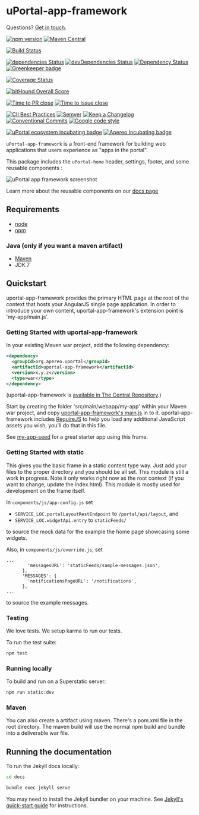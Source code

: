 # uPortal-app-framework

Questions? [Get in touch][uportal-user@].

<!-- coordinates -->
[![npm version](https://badge.fury.io/js/%40uportal%2Fapp-framework.svg)](https://badge.fury.io/js/%40uportal%2Fapp-framework)
[![Maven Central](https://maven-badges.herokuapp.com/maven-central/org.apereo.uportal/uportal-app-framework/badge.svg)](https://maven-badges.herokuapp.com/maven-central/org.apereo.uportal/uportal-app-framework)
<!-- build status -->
[![Build Status](https://travis-ci.org/uPortal-Project/uportal-app-framework.svg)](https://travis-ci.org/uPortal-Project/uportal-app-framework)
<!-- dependencies status -->
[![dependencies Status](https://david-dm.org/uPortal-Project/uportal-app-framework/status.svg)](https://david-dm.org/uPortal-Project/uportal-app-framework)
[![devDependencies Status](https://david-dm.org/uPortal-Project/uportal-app-framework/dev-status.svg)](https://david-dm.org/uPortal-Project/uportal-app-framework?type=dev)
[![Dependency Status](https://dependencyci.com/github/uPortal-Project/uportal-app-framework/badge)](https://dependencyci.com/github/uPortal-Project/uportal-app-framework)
[![Greenkeeper badge](https://badges.greenkeeper.io/uPortal-Project/uportal-app-framework.svg)](https://greenkeeper.io/)

<!-- test coverage -->
[![Coverage Status](https://coveralls.io/repos/uPortal-Project/uportal-app-framework/badge.svg?branch=master&service=github)](https://coveralls.io/github/uPortal-Project/uportal-app-framework?branch=master)

<!-- quality indicators -->
[![bitHound Overall Score](https://www.bithound.io/github/uPortal-Project/uportal-app-framework/badges/score.svg)](https://www.bithound.io/github/uPortal-Project/uportal-app-framework)

<!-- responsiveness indicators -->
[![Time to PR close](http://issuestats.com/github/uPortal-Project/uportal-app-framework/badge/pr)](http://issuestats.com/github/uPortal-Project/uportal-app-framework)
[![Time to issue close](http://issuestats.com/github/uPortal-Project/uportal-app-framework/badge/issue)](http://issuestats.com/github/uPortal-Project/uportal-app-framework)

<!-- standards and practices used in project -->
[![CII Best Practices](https://bestpractices.coreinfrastructure.org/projects/1709/badge)](https://bestpractices.coreinfrastructure.org/projects/1709)
[![Semver](http://img.shields.io/SemVer/2.0.0.png)](http://semver.org/spec/v2.0.0.html)
[![Keep a Changelog](https://img.shields.io/badge/Keep%20a%20Changelog-1.0.0-brightgreen.svg)](http://keepachangelog.com/en/1.0.0/)
[![Conventional Commits](https://img.shields.io/badge/Conventional%20Commits-1.0.0-yellow.svg)](https://conventionalcommits.org)
[![Google code style](https://img.shields.io/badge/code_style-Google-green.svg?style=flat)](https://google.github.io/styleguide/)

<!-- incubation status -->
[![uPortal ecosystem incubating badge](https://img.shields.io/badge/uPortal%20ecosystem-incubating-blue.svg)](http://uportal-project.github.io/uportal-home/apereo-incubation.html)
[![Apereo Incubating badge](https://img.shields.io/badge/apereo-incubating-blue.svg?logo=data%3Aimage%2Fpng%3Bbase64%2CiVBORw0KGgoAAAANSUhEUgAAAA4AAAAOCAYAAAAfSC3RAAAABmJLR0QA%2FwD%2FAP%2BgvaeTAAAACXBIWXMAAAsTAAALEwEAmpwYAAAAB3RJTUUH4QUTEi0ybN9p9wAAAiVJREFUKM9lkstLlGEUxn%2Fv%2B31joou0GTFKyswkKrrYdaEQ4cZAy4VQUS2iqH%2BrdUSNYmK0EM3IkjaChnmZKR0dHS0vpN%2FMe97TIqfMDpzN4XkeDg8%2Fw45R1XNAu%2Fe%2BGTgAqLX2KzAQRVGytLR0jN2jqo9FZFRVvfded66KehH5oKr3dpueiMiK915FRBeXcjo9k9K5zLz%2B3Nz8EyAqX51zdwGMqp738NSonlxf36Cn7zX9b4eYX8gSBAE1Bw9wpLaW%2BL5KWluukYjH31tr71vv%2FU0LJ5xzdL3q5dmLJK7gON5wjEQizsTkFMmeXkbHxtHfD14WkbYQaFZVMzk1zfDHERrPnqGz4wZ1tYfJ5%2FPMLOYYW16ltrqKRDyOMcYATXa7PRayixSc4%2FKFRhrqjxKGIWVlZVQkqpg1pYyvR%2BTFF2s5FFprVVXBAAqq%2F7a9uPKd1NomeTX4HXfrvZ8D2F9dTSwWMjwywueJLxQKBdLfZunue0Mqt8qPyMHf0HRorR0ArtbX1Zkrly7yPNnN1EyafZUVZLJZxjNLlHc%2BIlOxly0RyktC770fDIGX3vuOMAxOt19vJQxD%2BgeHmE6liMVKuNPawlZ9DWu2hG8bW1Tuib0LgqCrCMBDEckWAVjKLetMOq2ZhQV1zulGVFAnohv5wrSq3tpNzwMR%2BSQi%2FyEnIl5Ehpxzt4t6s9McRdGpIChpM8Y3ATXbkKdEZDAIgqQxZrKo%2FQUk5F9Xr20TrQAAAABJRU5ErkJggg%3D%3D)](https://www.apereo.org/content/projects-currently-incubation)

`uPortal-app-framework` is a front-end framework for building web applications that users experience as "apps in the portal".

This package includes the `uPortal-home` header, settings, footer, and some reusable components :

![uPortal app framework screenshot](docs/img/uportal-app-framework-screenshot.png "uPortal app framework")

Learn more about the reusable components on our [docs page](http://uportal-project.github.io/uportal-app-framework/)

## Requirements

* [node](https://nodejs.org/en/)
* [npm](https://www.npmjs.com/)

### Java (only if you want a maven artifact)
* [Maven](http://maven.apache.org)
* JDK 7

## Quickstart

uportal-app-framework provides the primary HTML page at the root of the context that hosts your AngularJS single page application. In order to introduce your own content, uportal-app-framework's extension point is 'my-app/main.js'.

### Getting Started with uportal-app-framework

In your existing Maven war project, add the following dependency:

```xml
<dependency>
  <groupId>org.apereo.uportal</groupId>
  <artifactId>uportal-app-framework</artifactId>
  <version>x.y.z</version>
  <type>war</type>
</dependency>
```

(uportal-app-framework is [available in The Central Repository](http://search.maven.org/#search%7Cgav%7C1%7Cg%3A%22org.apereo.uportal%22%20AND%20a%3A%22uportal-app-framework%22).)

Start by creating the folder 'src/main/webapp/my-app' within your Maven war project, and copy [uportal-app-framework's main.js](components/my-app/main.js) in to it.
uportal-app-framework includes [RequireJS](http://requirejs.org/) to help you load any additional JavaScript assets you wish, you'll do that in this file.

See [my-app-seed](https://github.com/UW-Madison-DoIT/my-app-seed) for a great starter app using this frame.

### Getting Started with static

This gives you the basic frame in a static content type way. Just add your files to the proper directory and you should be all set. This module is still a work in progress. Note it only works right now as the root context (if you want to change, update the index.html). This module is mostly used for development on the frame itself.

In `components/js/app-config.js` set

* `SERVICE_LOC.portalLayoutRestEndpoint` to `/portal/api/layout`, and
* `SERVICE_LOC.widgetApi.entry` to `staticFeeds/`

to source the mock data for the example the home page showcasing some widgets.

Also, in `components/js/override.js`, set

```
...
        'messagesURL': 'staticFeeds/sample-messages.json',
      },
      'MESSAGES': {
        'notificationsPageURL': '/notifications',
      },
...
```

to source the example messages.

### Testing

We love tests. We setup karma to run our tests.

To run the test suite:

```sh
npm test
```

### Running locally

To build and run on a Superstatic server:

```sh
npm run static:dev
```

### Maven

You can also create a artifact using maven.  There's a pom.xml file in the
root directory.  The maven build will use the normal npm build and
bundle into a deliverable war file.

## Running the documentation

To run the Jekyll docs locally:

```sh
cd docs

bundle exec jekyll serve
```

You may need to install the Jekyll bundler on your machine. See [Jekyll's quick-start guide](https://jekyllrb.com/docs/quickstart/) for instructions.

[uportal-user@]: https://groups.google.com/a/apereo.org/forum/#!forum/uportal-user
